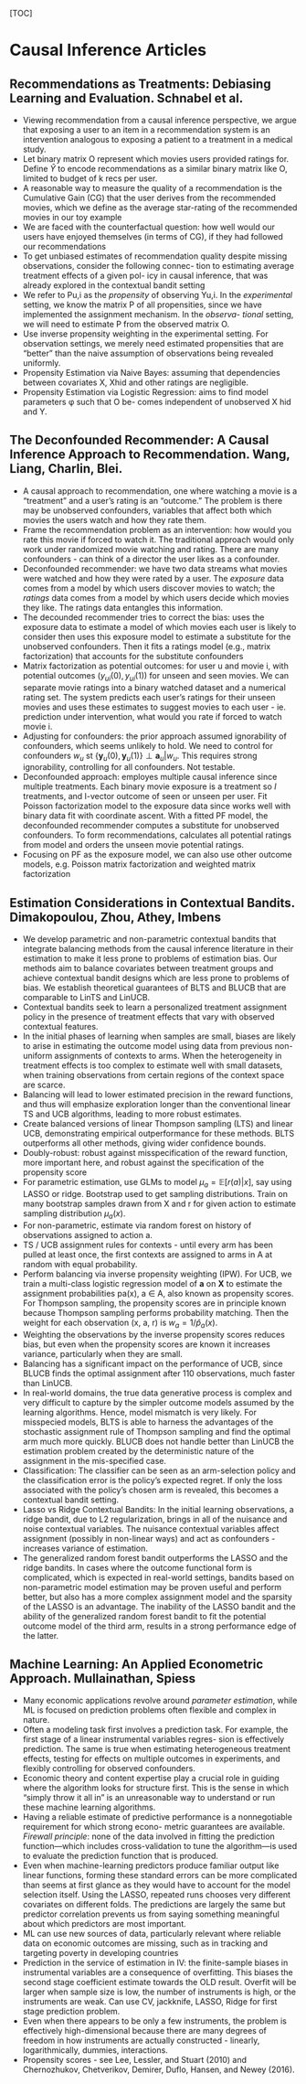 [TOC]

# Causal Inference Articles



## Recommendations as Treatments: Debiasing Learning and Evaluation. Schnabel et al.

* Viewing recommendation from a causal inference perspective, we argue that exposing a user to an item in a recommendation system is an intervention analogous to exposing a patient to a treatment in a medical study.
* Let binary matrix O represent which movies users provided ratings for. Define $\hat{Y}$ to encode recommendations as a similar binary matrix like O, limited to budget of k recs per user.
* A reasonable way to measure the quality of a recommendation is the Cumulative Gain (CG) that the user derives from the recommended movies, which we define as the average star-rating of the recommended movies in our toy example
* We are faced with the counterfactual question: how well would our users have enjoyed themselves (in terms of CG), if they had followed our recommendations
* To get unbiased estimates of recommendation quality despite missing observations, consider the following connec- tion to estimating average treatment effects of a given pol- icy in causal inference, that was already explored in the contextual bandit setting
* We refer to Pu,i as the *propensity* of observing Yu,i. In the *experimental* setting, we know the matrix P of all propensities, since we have implemented the assignment mechanism. In the *observa- tional* setting, we will need to estimate P from the observed matrix O. 
* Use inverse propensity weighting in the experimental setting. For observation settings, we merely need estimated propensities that are “better” than the naive assumption of observations being revealed uniformly. 
* Propensity Estimation via Naive Bayes: assuming that dependencies between covariates X, Xhid and other ratings are negligible.
* Propensity Estimation via Logistic Regression: aims to find model parameters φ such that O be- comes independent of unobserved X hid and Y. 

## The Deconfounded Recommender: A Causal Inference Approach to Recommendation. Wang, Liang, Charlin, Blei.

* A causal approach to recommendation, one where watching a movie is a “treatment” and a user’s rating is an “outcome.” The problem is there may be unobserved confounders, variables that affect both which movies the users watch and how they rate them.
* Frame the recommendation problem as an intervention: how would you rate this movie if forced to watch it. The traditional approach would only work under randomized movie watching and rating. There are many confounders - can think of a director the user likes as a confounder.
* Deconfounded recommender: we have two data streams what movies were watched and how they were rated by a user. The *exposure* data comes from a model by which users discover movies to watch; the *ratings* data comes from a model by which users decide which movies they like. The ratings data entangles this information. 
* The decounded recommender tries to correct the bias: uses the exposure data to estimate a model of which movies each user is likely to consider then uses this exposure model to estimate a substitute for the unobserved confounders. Then it fits a ratings model (e.g., matrix factorization) that accounts for the substitute confounders
* Matrix factorization as potential outcomes: for user u and movie i, with potential outcomes $\left(y_{u i}(0), y_{u i}(1)\right)$ for unseen and seen movies. We can separate movie ratings into a binary watched dataset and a numerical rating set. The system predicts each user’s ratings for their unseen movies and uses these estimates to suggest movies to each user - ie. prediction under intervention, what would you rate if forced to watch movie i.
* Adjusting for confounders: the prior approach assumed ignorability of confounders, which seems unlikely to hold. We need to control for confounders $w_{u}$ st $\left\{\boldsymbol{y}_{u}(0), \boldsymbol{y}_{u}(1)\right\} \perp \boldsymbol{a}_{u} | w_{u}$. This requires strong ignorability, controlling for all confounders. Not testable.
* Deconfounded approach: employes multiple causal inference since multiple treatments. Each binary movie exposure is a treatment so $I$ treatments, and I-vector outcome of seen or unseen per user. Fit Poisson factorization model to the exposure data since works well with binary data fit with coordinate ascent. With a fitted PF model, the deconfounded recommender computes a substitute for unobserved confounders. To form recommendations, calculates all potential ratings from model and orders the unseen movie potential ratings.
* Focusing on PF as the exposure model, we can also use other outcome models, e.g. Poisson matrix factorization and weighted matrix factorization

## Estimation Considerations in Contextual Bandits. Dimakopoulou, Zhou, Athey, Imbens

* We develop parametric and non-parametric contextual bandits that integrate balancing methods from the causal inference literature in their estimation to make it less prone to problems of estimation bias. Our methods aim to balance covariates between treatment groups and achieve contextual bandit designs which are less prone to problems of bias. We establish theoretical guarantees of BLTS and BLUCB that are comparable to LinTS and LinUCB.
* Contextual bandits seek to learn a personalized treatment assignment policy in the presence of treatment effects that vary with observed contextual features.
* In the initial phases of learning when samples are small, biases are likely to arise in estimating the outcome model using data from previous non-uniform assignments of contexts to arms. When the heterogeneity in treatment effects is too complex to estimate well with small datasets, when training observations from certain regions of the context space are scarce.
* Balancing will lead to lower estimated precision in the reward functions, and thus will emphasize exploration longer than the conventional linear TS and UCB algorithms, leading to more robust estimates.
* Create balanced versions of linear Thompson sampling (LTS) and linear UCB, demonstrating empirical outperformance for these methods. BLTS outperforms all other methods, giving wider confidence bounds.
* Doubly-robust: robust against misspecification of the reward function, more important here, and robust against the specification of the propensity score 
* For parametric estimation, use GLMs to model $\mu_a = \mathbb{E}[r(a) | x]$, say using LASSO or ridge. Bootstrap used to get sampling distributions. Train on many bootstrap samples drawn from X and r for given action to estimate sampling distribution $\mu_a(x)$.
* For non-parametric, estimate via random forest on history of observations assigned to action a.
* TS / UCB assignment rules for contexts - until every arm has been pulled at least once, the first contexts are assigned to arms in A at random with equal probability.
* Perform balancing via inverse propensity weighting (IPW). For UCB, we train a multi-class logistic regression model of **a** on **X** to estimate the assignment probabilities pa(x), a ∈ A, also known as propensity scores. For Thompson sampling, the propensity scores are in principle known because Thompson sampling performs probability matching. Then the weight for each observation (x, a, r) is $w_{a}=1 / \hat{p}_{a}(x)$. 
* Weighting the observations by the inverse propensity scores reduces bias, but even when the propensity scores are known it increases variance, particularly when they are small. 
* Balancing has a significant impact on the performance of UCB, since BLUCB finds the optimal assignment after 110 observations, much faster than LinUCB. 
* In real-world domains, the true data generative process is complex and very difficult to capture by the simpler outcome models assumed by the learning algorithms. Hence, model mismatch is very likely. For misspecied models, BLTS is able to harness the advantages of the stochastic assignment rule of Thompson sampling and find the optimal arm much more quickly. BLUCB does not handle better than LinUCB the estimation problem created by the deterministic nature of the assignment in the mis-specified case.
* Classification: The classifier can be seen as an arm-selection policy and the classification error is the policy’s expected regret. If only the loss associated with the policy’s chosen arm is revealed, this becomes a contextual bandit setting.
* Lasso vs Ridge Contextual Bandits: In the initial learning observations, a ridge bandit, due to L2 regularization, brings in all of the nuisance and noise contextual variables. The nuisance contextual variables affect assignment (possibly in non-linear ways) and act as confounders - increases variance of estimation.
* The generalized random forest bandit outperforms the LASSO and the ridge bandits. In cases where the outcome functional form is complicated, which is expected in real-world settings, bandits based on non-parametric model estimation may be proven useful and perform better, but also has a more complex assignment model and the sparsity of the LASSO is an advantage. The inability of the LASSO bandit and the ability of the generalized random forest bandit to fit the potential outcome model of the third arm, results in a strong performance edge of the latter.

## Machine Learning: An Applied Econometric Approach. Mullainathan, Spiess

* Many economic applications revolve around *parameter estimation*, while ML is focused on prediction problems often flexible and complex in nature.
* Often a modeling task first involves a prediction task. For example, the first stage of a linear instrumental variables regres- sion is effectively prediction. The same is true when estimating heterogeneous treatment effects, testing for effects on multiple outcomes in experiments, and flexibly controlling for observed confounders.
* Economic theory and content expertise play a crucial role in guiding where the algorithm looks for structure first. This is the sense in which “simply throw it all in” is an unreasonable way to understand or run these machine learning algorithms.
* Having a reliable estimate of predictive performance is a nonnegotiable requirement for which strong econo- metric guarantees are available. *Firewall principle*: none of the data involved in fitting the prediction function—which includes cross-validation to tune the algorithm—is used to evaluate the prediction function that is produced. 
* Even when machine-learning predictors produce familiar output like linear functions, forming these standard errors can be more complicated than seems at first glance as they would have to account for the model selection itself. Using the LASSO, repeated runs chooses very different covariates on different folds. The predictions are largely the same but predictor correlation prevents us from saying something meaningful about which predictors are most important.
* ML can use new sources of data, particularly relevant where reliable data on economic outcomes are missing, such as in tracking and targeting poverty in developing countries 
* Prediction in the service of estimation in IV: the finite-sample biases in instrumental variables are a consequence of overfitting. This biases the second stage coefficient estimate towards the OLD result. Overfit will be larger when sample size is low, the number of instruments is high, or the instruments are weak. Can use CV, jackknife, LASSO, Ridge for first stage prediction problem. 
* Even when there appears to be only a few instruments, the problem is effectively high-dimensional because there are many degrees of freedom in how instruments are actually constructed - linearly, logarithmically, dummies, interactions. 
* Propensity scores - see Lee, Lessler, and Stuart (2010) and Chernozhukov, Chetverikov, Demirer, Duflo, Hansen, and Newey (2016). 


